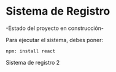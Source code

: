 <h1>Sistema de Registro</h1>

-Estado del proyecto en construcción-

Para ejecutar el sistema, debes poner:

```npm: install react```

Sistema de registro 2
